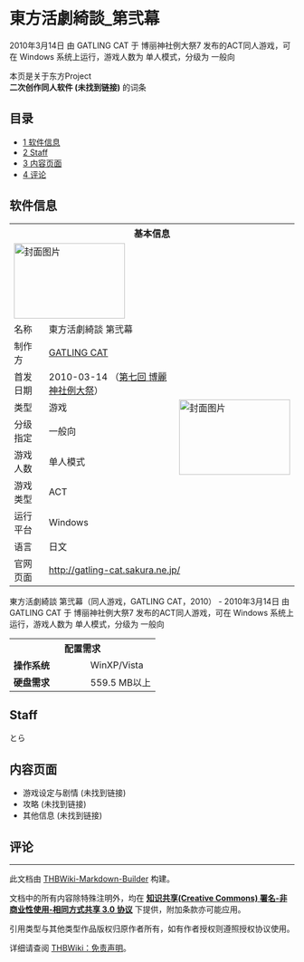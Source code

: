# 東方活劇綺談_第弐幕

<!-- source html: G:\repos\THBWiki-Markdown-Builder\THBWikiMarkdown\Temp\main\d\d1\ns0%3A%E6%9D%B1%E6%96%B9%E6%B4%BB%E5%8A%87%E7%B6%BA%E8%AB%87_%E7%AC%AC%E5%BC%90%E5%B9%95.html -->

2010年3月14日 由 GATLING CAT 于 博丽神社例大祭7 发布的ACT同人游戏，可在 Windows 系统上运行，游戏人数为 单人模式，分级为 一般向

本页是关于东方Project  
 **二次创作同人软件 (未找到链接)** 的词条

## 目录

- [1 软件信息](#软件信息)
- [2 Staff](#Staff)
- [3 内容页面](#内容页面)
- [4 评论](#评论)





## 软件信息

<table><tbody><tr><th colspan="3">基本信息</th></tr><tr><td class="cover-artwork-mobile" colspan="2"><a href="./文件-東方活劇綺談_第弐幕封面.jpg.md" class="image" title="封面图片"><img alt="封面图片" src="https://upload.thwiki.cc/thumb/9/91/%E6%9D%B1%E6%96%B9%E6%B4%BB%E5%8A%87%E7%B6%BA%E8%AB%87_%E7%AC%AC%E5%BC%90%E5%B9%95%E5%B0%81%E9%9D%A2.jpg/196px-%E6%9D%B1%E6%96%B9%E6%B4%BB%E5%8A%87%E7%B6%BA%E8%AB%87_%E7%AC%AC%E5%BC%90%E5%B9%95%E5%B0%81%E9%9D%A2.jpg" decoding="async" loading="lazy" width="196" height="133" srcset="https://upload.thwiki.cc/thumb/9/91/%E6%9D%B1%E6%96%B9%E6%B4%BB%E5%8A%87%E7%B6%BA%E8%AB%87_%E7%AC%AC%E5%BC%90%E5%B9%95%E5%B0%81%E9%9D%A2.jpg/294px-%E6%9D%B1%E6%96%B9%E6%B4%BB%E5%8A%87%E7%B6%BA%E8%AB%87_%E7%AC%AC%E5%BC%90%E5%B9%95%E5%B0%81%E9%9D%A2.jpg 1.5x, https://upload.thwiki.cc/9/91/%E6%9D%B1%E6%96%B9%E6%B4%BB%E5%8A%87%E7%B6%BA%E8%AB%87_%E7%AC%AC%E5%BC%90%E5%B9%95%E5%B0%81%E9%9D%A2.jpg 2x" data-file-width="300" data-file-height="204"></a></td>
</tr><tr><td class="label">名称</td><td colspan="2"> 東方活劇綺談 第弐幕 </td></tr><tr><td class="label">制作方</td><td><a href="./GATLING_CAT.md" title="GATLING CAT">GATLING CAT</a></td><td class="cover-artwork" rowspan="7" style="min-width:196px;"><a href="./文件-東方活劇綺談_第弐幕封面.jpg.md" class="image" title="封面图片"><img alt="封面图片" src="https://upload.thwiki.cc/thumb/9/91/%E6%9D%B1%E6%96%B9%E6%B4%BB%E5%8A%87%E7%B6%BA%E8%AB%87_%E7%AC%AC%E5%BC%90%E5%B9%95%E5%B0%81%E9%9D%A2.jpg/196px-%E6%9D%B1%E6%96%B9%E6%B4%BB%E5%8A%87%E7%B6%BA%E8%AB%87_%E7%AC%AC%E5%BC%90%E5%B9%95%E5%B0%81%E9%9D%A2.jpg" decoding="async" loading="lazy" width="196" height="133" srcset="https://upload.thwiki.cc/thumb/9/91/%E6%9D%B1%E6%96%B9%E6%B4%BB%E5%8A%87%E7%B6%BA%E8%AB%87_%E7%AC%AC%E5%BC%90%E5%B9%95%E5%B0%81%E9%9D%A2.jpg/294px-%E6%9D%B1%E6%96%B9%E6%B4%BB%E5%8A%87%E7%B6%BA%E8%AB%87_%E7%AC%AC%E5%BC%90%E5%B9%95%E5%B0%81%E9%9D%A2.jpg 1.5x, https://upload.thwiki.cc/9/91/%E6%9D%B1%E6%96%B9%E6%B4%BB%E5%8A%87%E7%B6%BA%E8%AB%87_%E7%AC%AC%E5%BC%90%E5%B9%95%E5%B0%81%E9%9D%A2.jpg 2x" data-file-width="300" data-file-height="204"></a></td>
</tr><tr><td class="label">首发日期</td><td>2010-03-14&#160;（<a href="/展会作品列表?e=%E5%8D%9A%E4%B8%BD%E7%A5%9E%E7%A4%BE%E4%BE%8B%E5%A4%A7%E7%A5%AD%237">第七回 博麗神社例大祭</a>）</td></tr><tr><td class="label">类型</td><td>游戏</td></tr><tr><td class="label">分级指定</td><td>一般向</td></tr><tr><td class="label">游戏人数</td><td>单人模式</td></tr><tr><td class="label">游戏类型</td><td>ACT</td></tr><tr><td class="label">运行平台</td><td>Windows</td></tr><tr><td class="label">语言</td><td>日文</td></tr>
<tr><td class="label">官网页面</td><td colspan="2"><a rel="nofollow" class="external free" href="http://gatling-cat.sakura.ne.jp/">http://gatling-cat.sakura.ne.jp/</a></td></tr></tbody></table>

東方活劇綺談 第弐幕（同人游戏，GATLING CAT，2010） - 2010年3月14日 由 GATLING CAT 于 博丽神社例大祭7 发布的ACT同人游戏，可在 Windows 系统上运行，游戏人数为 单人模式，分级为 一般向
  
  

  


<table>
<tbody><tr><th colspan="2">配置需求</th></tr>
<tr><td style="width:120px;padding-left:7px;"><b>操作系统</b></td><td>WinXP/Vista</td></tr><tr><td style="width:120px;padding-left:7px;"><b>硬盘需求</b></td><td>559.5 MB以上</td></tr>
</tbody></table>



## Staff
  
とら
  


## 内容页面
- 游戏设定与剧情 (未找到链接)
- 攻略 (未找到链接)
- 其他信息 (未找到链接)


## 评论




---

此文档由 [THBWiki-Markdown-Builder](https://github.com/Delsin-Yu/THBWiki-Markdown-Builder) 构建。

文档中的所有内容除特殊注明外，均在 [**知识共享(Creative Commons) 署名-非商业性使用-相同方式共享 3.0 协议**](https://creativecommons.org/licenses/by-sa/3.0/deed.zh-hans) 下提供，附加条款亦可能应用。

引用类型与其他类型作品版权归原作者所有，如有作者授权则遵照授权协议使用。

详细请查阅 [THBWiki：免责声明](https://thbwiki.cc/THBWiki:%E5%85%8D%E8%B4%A3%E5%A3%B0%E6%98%8E)。


